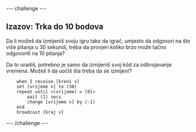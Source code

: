 \--- challenge \---

## Izazov: Trka do 10 bodova

Da li možeš da izmijeniš svoju igru tako da igrač, umjesto da odgovori na što više pitanja u 30 sekundi, treba da provjeri koliko brzo može tačno odgovoriti na 10 pitanja?

Da to uradiš, potrebno je samo da izmijeniš svoj kôd za odbrojavanje vremena. Možeš li da uočiš šta treba da se izmijeni?

```blocks
    when I receive [kreni v]
    set [vrijeme v] to (30)
    repeat until <(vrijeme) = [0]>
        wait (1) secs
        change [vrijeme v] by (-1)
    end
    broadcast [kraj v]
```

\--- /challenge \---